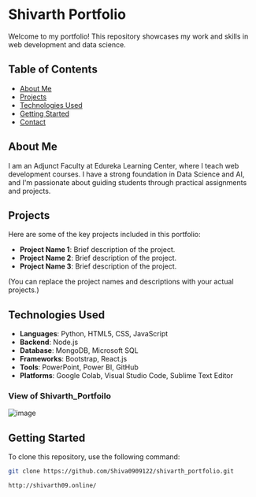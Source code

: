# Shivarth Portfolio

Welcome to my portfolio! This repository showcases my work and skills in web development and data science.

## Table of Contents

- [About Me](#about-me)
- [Projects](#projects)
- [Technologies Used](#technologies-used)
- [Getting Started](#getting-started)
- [Contact](#contact)

## About Me

I am an Adjunct Faculty at Edureka Learning Center, where I teach web development courses. I have a strong foundation in Data Science and AI, and I'm passionate about guiding students through practical assignments and projects.

## Projects

Here are some of the key projects included in this portfolio:

- **Project Name 1**: Brief description of the project.
- **Project Name 2**: Brief description of the project.
- **Project Name 3**: Brief description of the project.

(You can replace the project names and descriptions with your actual projects.)

## Technologies Used

- **Languages**: Python, HTML5, CSS, JavaScript
- **Backend**: Node.js
- **Database**: MongoDB, Microsoft SQL
- **Frameworks**: Bootstrap, React.js
- **Tools**: PowerPoint, Power BI, GitHub
- **Platforms**: Google Colab, Visual Studio Code, Sublime Text Editor

### View of Shivarth_Portfoilo
![image](https://github.com/user-attachments/assets/d9cf04f4-d6fb-4556-86ee-9984bf45c273)




## Getting Started

To clone this repository, use the following command:

```bash
git clone https://github.com/Shiva0909122/shivarth_portfolio.git

http://shivarth09.online/


